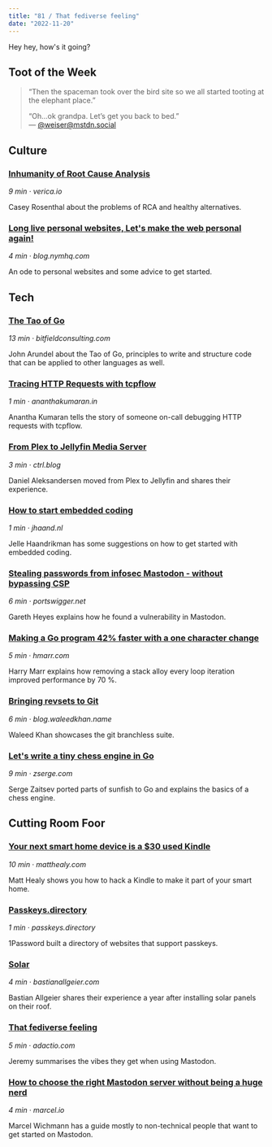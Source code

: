 ```yaml
---
title: "81 / That fediverse feeling"
date: "2022-11-20"
---
```


Hey hey, how's it going?

## Toot of the Week

> “Then the spaceman took over the bird site so we all started tooting at the elephant place.”
>
> “Oh…ok grandpa. Let’s get you back to bed.”  
> — [@weiser@mstdn.social](https://mstdn.social/@weiser/109371370870997372)

## Culture

### [Inhumanity of Root Cause Analysis](https://click.arne.me?issue=81&url=https://www.verica.io/blog/inhumanity-of-root-cause-analysis/)

_9 min · verica.io_

Casey Rosenthal about the problems of RCA and healthy alternatives.

### [Long live personal websites, Let's make the web personal again!](https://click.arne.me?issue=81&url=https://blog.nymhq.com/writing/long-live-personal-websites)

_4 min · blog.nymhq.com_

An ode to personal websites and some advice to get started.

## Tech

### [The Tao of Go](https://click.arne.me?issue=81&url=https://bitfieldconsulting.com/golang/tao-of-go)

_13 min · bitfieldconsulting.com_

John Arundel about the Tao of Go, principles to write and structure code that can be applied to other languages as well.

### [Tracing HTTP Requests with tcpflow](https://click.arne.me?issue=81&url=https://ananthakumaran.in/2022/11/12/trace-http-requests.html)

_1 min · ananthakumaran.in_

Anantha Kumaran tells the story of someone on-call debugging HTTP requests with tcpflow.

### [From Plex to Jellyfin Media Server](https://click.arne.me?issue=81&url=https://www.ctrl.blog/entry/jellyfin-vs-plex.html)

_3 min · ctrl.blog_

Daniel Aleksandersen moved from Plex to Jellyfin and shares their experience.

### [How to start embedded coding](https://click.arne.me?issue=81&url=https://jhaand.nl/2022/11/how-to-start-embedded-coding/)

_1 min · jhaand.nl_

Jelle Haandrikman has some suggestions on how to get started with embedded coding.

### [Stealing passwords from infosec Mastodon - without bypassing CSP](https://click.arne.me?issue=81&url=https://portswigger.net/research/stealing-passwords-from-infosec-mastodon-without-bypassing-csp)

_6 min · portswigger.net_

Gareth Heyes explains how he found a vulnerability in Mastodon.

### [Making a Go program 42% faster with a one character change](https://click.arne.me?issue=81&url=https://hmarr.com/blog/go-allocation-hunting/)

_5 min · hmarr.com_

Harry Marr explains how removing a stack alloy every loop iteration improved performance by 70 %.

### [Bringing revsets to Git](https://click.arne.me?issue=81&url=https://blog.waleedkhan.name/bringing-revsets-to-git/)

_6 min · blog.waleedkhan.name_

Waleed Khan showcases the git branchless suite.

### [Let's write a tiny chess engine in Go](https://click.arne.me?issue=81&url=https://zserge.com/posts/carnatus/)

_9 min · zserge.com_

Serge Zaitsev ported parts of sunfish to Go and explains the basics of a chess engine.

## Cutting Room Foor

### [Your next smart home device is a $30 used Kindle](https://click.arne.me?issue=81&url=https://matthealy.com/kindle)

_10 min · matthealy.com_

Matt Healy shows you how to hack a Kindle to make it part of your smart home.

### [Passkeys.directory](https://click.arne.me?issue=81&url=https://passkeys.directory/)

_1 min · passkeys.directory_

1Password built a directory of websites that support passkeys.

### [Solar](https://click.arne.me?issue=81&url=https://bastianallgeier.com/notes/solar)

_4 min · bastianallgeier.com_

Bastian Allgeier shares their experience a year after installing solar panels on their roof.

### [That fediverse feeling](https://click.arne.me?issue=81&url=https://adactio.com/journal/19650)

_5 min · adactio.com_

Jeremy summarises the vibes they get when using Mastodon.

### [How to choose the right Mastodon server without being a huge nerd](https://click.arne.me?issue=81&url=https://marcel.io/how-to-choose-the-right-mastodon-server-without-being-a-huge-nerd/)

_4 min · marcel.io_

Marcel Wichmann has a guide mostly to non-technical people that want to get started on Mastodon.
